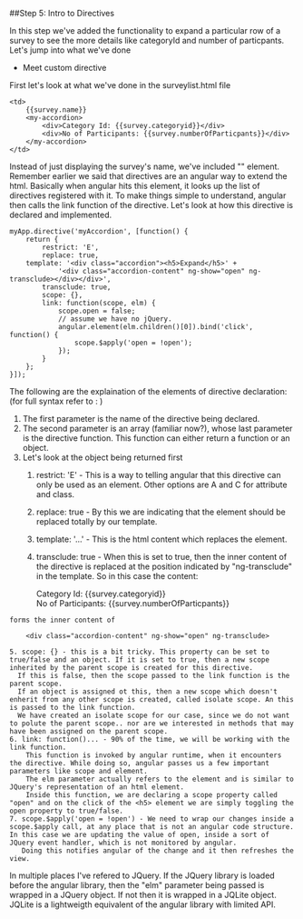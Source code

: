 ##Step 5: Intro to Directives

In this step we've added the functionality to expand a particular row of a survey to see the more details like categoryId and number of particpants.
Let's jump into what we've done

* Meet custom directive

First let's look at what we've done in the surveylist.html file

    <td>
        {{survey.name}}
        <my-accordion>
            <div>Category Id: {{survey.categoryid}}</div>
            <div>No of Participants: {{survey.numberOfParticpants}}</div>                        
        </my-accordion>
    </td>

Instead of just displaying the survey's name, we've included "<my-accordian>" element. Remember earlier we said that directives are an angular way to extend the html. 
Basically when angular hits this element, it looks up the list of directives registered with it. To make things simple to understand, angular then calls the link function of the directive.
Let's look at how this directive is declared and implemented.

    myApp.directive('myAccordion', [function() {
        return {
            restrict: 'E',
            replace: true,
      	template: '<div class="accordion"><h5>Expand</h5>' +
                '<div class="accordion-content" ng-show="open" ng-transclude></div></div>',
            transclude: true,
            scope: {},
            link: function(scope, elm) {
                scope.open = false;
                // assume we have no jQuery.
                angular.element(elm.children()[0]).bind('click', function() {
                    scope.$apply('open = !open');
                });
            }
        };
    }]);

The following are the explaination of the elements of directive declaration:
(for full syntax refer to : )
  1. The first parameter is the name of the directive being declared.
  2. The second parameter is an array (familiar now?), whose last parameter is the directive function.
     This function can either return a function or an object.
  3. Let's look at the object being returned first
     1. restrict: 'E' - This is a way to telling angular that this directive can only be used as an element. Other options are A and C for attribute and class.
     2. replace: true - By this we are indicating that the element should be replaced totally by our template.
     3. template: '...' - This is the html content which replaces the <my-accordian> element.
     4. transclude: true - When this is set to true, then the inner content of the directive is replaced at the position indicated by "ng-transclude" in the template.
        So in this case the content:

          <div>Category Id: {{survey.categoryid}}</div>
          <div>No of Participants: {{survey.numberOfParticpants}}</div>                        

    forms the inner content of 

        <div class="accordion-content" ng-show="open" ng-transclude>
        
    5. scope: {} - this is a bit tricky. This property can be set to true/false and an object. If it is set to true, then a new scope inherited by the parent scope is created for this directive.
      If this is false, then the scope passed to the link function is the parent scope.
      If an object is assigned ot this, then a new scope which doesn't enherit from any other scope is created, called isolate scope. An this is passed to the link function.
      We have created an isolate scope for our case, since we do not want to polute the parent scope.. nor are we interested in methods that may have been assigned on the parent scope.
    6. link: function()... - 90% of the time, we will be working with the link function.
        This function is invoked by angular runtime, when it encounters the directive. While doing so, angular passes us a few important parameters like scope and element.
        The elm parameter actually refers to the element and is similar to JQuery's representation of an html element.
        Inside this function, we are declaring a scope property called "open" and on the click of the <h5> element we are simply toggling the open property to true/false.
    7. scope.$apply('open = !open') - We need to wrap our changes inside a scope.$apply call, at any place that is not an angular code structure. In this case we are updating the value of open, inside a sort of JQuery event handler, which is not monitored by angular.
       Doing this notifies angular of the change and it then refreshes the view.
       
In multiple places I've refered to JQuery. If the JQuery library is loaded before the angular library, then the "elm" parameter being passed is wrapped in a JQuery object. If not then it is wrapped in a JQLite object.
JQLite is a lightweigth equivalent of the angular library with limited API.
    
    
